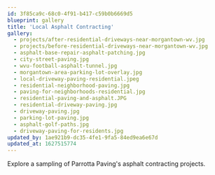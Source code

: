 ```yaml
---
id: 3f85ca9c-68c0-4f91-b417-c59b0b6669d5
blueprint: gallery
title: 'Local Asphalt Contracting'
gallery:
  - projects/after-residential-driveways-near-morgantown-wv.jpg
  - projects/before-residential-driveways-near-morgantown-wv.jpg
  - asphalt-base-repair-asphalt-patching.jpg
  - city-street-paving.jpg
  - wvu-football-asphalt-tunnel.jpg
  - morgantown-area-parking-lot-overlay.jpg
  - local-driveway-paving-residential.jpeg
  - residential-neighborhood-paving.jpg
  - paving-for-neighborhoods-residential.jpg
  - residential-paving-and-asphalt.JPG
  - residential-driveway-paving.jpg
  - driveway-paving.jpg
  - parking-lot-paving.jpg
  - asphalt-golf-paths.jpg
  - driveway-paving-for-residents.jpg
updated_by: 1ae921b9-dc35-4fe1-9fa5-84ed9ea6e67d
updated_at: 1627515774
---
```

Explore a sampling of Parrotta Paving's asphalt contracting projects.